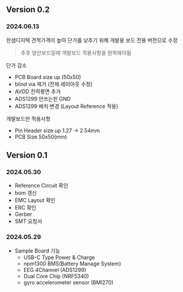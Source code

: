 ## Version 0.2

### 2024.06.13

한샘디지텍 견적가격이 높아 단가를 낮추기 위해 개발용 보드 전용 버전으로 수정

> 추후 양산보드일때 개발보드 적용사항을 원복해야됨

단가 감소

- PCB Board size up (50x50)
- blind via 제거 (전체 레이아웃 수정)
- AVDD 전력평면 추가
- ADS1299 안쓰는핀 GND
- ADS1299 배치 변경 (Layout Reference 적용)

개발보드만 적용사항

- Pin Header size up 1.27 → 2.54mm
- PCB Size 50x50(mm)

## Version 0.1

### 2024.05.30

- Reference Circuit 확인
- bom 갱신
- EMC Layout 확인
- ERC 확인
- Gerber
- SMT 요청서

### 2024.05.29

- Sample Board 기능
  - USB-C Type Power & Charge
  - npm1300 BMS(Battery Manage System)
  - EEG 4Channel (ADS1299)
  - Dual Core Chip (NRF5340)
  - gyro accelerometer sensor (BMI270)
